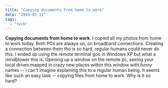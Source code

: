```yaml
---
title: "Copying documents from home to work"
date: "2003-03-11"
tags: 
  - "tech"
---
```


**Copying documents from home to work**. I copied all my photos from home to work today. Both PCs are always on, on broadband connections. Creating a connection between them tho is so hard, regular humans could never do this. I ended up using the remote terminal goo in Windows XP but what a mindblower this is. Opening up a window on the remote pc, seeing your local drives mapped in crazy new places within this window with funny names -- i can't imagine explaining this to a regular human being. It seems like such an easy task -- copying files from home to work. Why is it so hard?
